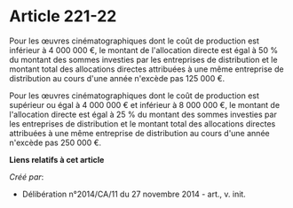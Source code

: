 # Article 221-22

Pour les œuvres cinématographiques dont le coût de production est inférieur à 4 000 000 €, le montant de l'allocation directe
est égal à 50 % du montant des sommes investies par les entreprises de distribution et le montant total des allocations
directes attribuées à une même entreprise de distribution au cours d'une année n'excède pas 125 000 €. 

Pour les œuvres cinématographiques dont le coût de production est supérieur ou égal à 4 000 000 € et inférieur à 8 000 000 €,
le montant de l'allocation directe est égal à 25 % du montant des sommes investies par les entreprises de distribution et le
montant total des allocations directes attribuées à une même entreprise de distribution au cours d'une année n'excède pas 250
000 €.

**Liens relatifs à cet article**

_Créé par_:

  - Délibération n°2014/CA/11 du 27 novembre 2014 - art., v. init.
